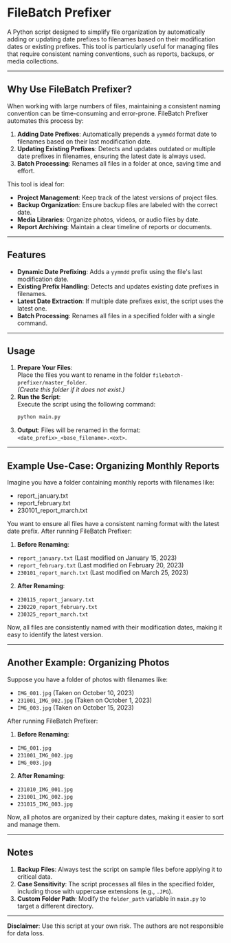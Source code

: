 # FileBatch Prefixer

A Python script designed to simplify file organization by automatically adding or updating date prefixes to filenames based on their modification dates or existing prefixes. This tool is particularly useful for managing files that require consistent naming conventions, such as reports, backups, or media collections.

---

## Why Use FileBatch Prefixer?

When working with large numbers of files, maintaining a consistent naming convention can be time-consuming and error-prone. FileBatch Prefixer automates this process by:

1. **Adding Date Prefixes**: Automatically prepends a `yymmdd` format date to filenames based on their last modification date.
2. **Updating Existing Prefixes**: Detects and updates outdated or multiple date prefixes in filenames, ensuring the latest date is always used.
3. **Batch Processing**: Renames all files in a folder at once, saving time and effort.

This tool is ideal for:
- **Project Management**: Keep track of the latest versions of project files.
- **Backup Organization**: Ensure backup files are labeled with the correct date.
- **Media Libraries**: Organize photos, videos, or audio files by date.
- **Report Archiving**: Maintain a clear timeline of reports or documents.

---

## Features
- **Dynamic Date Prefixing**: Adds a `yymmdd` prefix using the file's last modification date.
- **Existing Prefix Handling**: Detects and updates existing date prefixes in filenames.
- **Latest Date Extraction**: If multiple date prefixes exist, the script uses the latest one.
- **Batch Processing**: Renames all files in a specified folder with a single command.

---

## Usage
1. **Prepare Your Files**:  
   Place the files you want to rename in the folder `filebatch-prefixer/master_folder`.  
   *(Create this folder if it does not exist.)*
2. **Run the Script**:  
   Execute the script using the following command:
   ```bash
   python main.py
3. **Output**:
   Files will be renamed in the format: ```<date_prefix>_<base_filename>.<ext>```.

---

## Example Use-Case: Organizing Monthly Reports
Imagine you have a folder containing monthly reports with filenames like:

- report_january.txt
- report_february.txt
- 230101_report_march.txt

You want to ensure all files have a consistent naming format with the latest date prefix. After running FileBatch Prefixer:

1. **Before Renaming**:
- ```report_january.txt``` (Last modified on January 15, 2023)
- ```report_february.txt``` (Last modified on February 20, 2023)
- ```230101_report_march.txt``` (Last modified on March 25, 2023)

2. **After Renaming**:
- ```230115_report_january.txt```
- ```230220_report_february.txt```
- ```230325_report_march.txt```

Now, all files are consistently named with their modification dates, making it easy to identify the latest version.

---

## Another Example: Organizing Photos
Suppose you have a folder of photos with filenames like:

- ```IMG_001.jpg``` (Taken on October 10, 2023)
- ```231001_IMG_002.jpg``` (Taken on October 1, 2023)
- ```IMG_003.jpg``` (Taken on October 15, 2023)

After running FileBatch Prefixer:

1. **Before Renaming**:
- ```IMG_001.jpg```
- ```231001_IMG_002.jpg```
- ``IMG_003.jpg``

2. **After Renaming**:
- ```231010_IMG_001.jpg```
- ```231001_IMG_002.jpg```
- ```231015_IMG_003.jpg```

Now, all photos are organized by their capture dates, making it easier to sort and manage them.

---

## Notes
1. **Backup Files**: Always test the script on sample files before applying it to critical data.
2. **Case Sensitivity**: The script processes all files in the specified folder, including those with uppercase extensions (e.g., ```.JPG```).
3. **Custom Folder Path**: Modify the ```folder_path``` variable in ```main.py``` to target a different directory.

---

**Disclaimer**: Use this script at your own risk. The authors are not responsible for data loss.